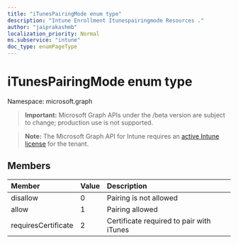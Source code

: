 ```yaml
---
title: "iTunesPairingMode enum type"
description: "Intune Enrollment Itunespairingmode Resources ."
author: "jaiprakashmb"
localization_priority: Normal
ms.subservice: "intune"
doc_type: enumPageType
---
```


# iTunesPairingMode enum type

Namespace: microsoft.graph

> **Important:** Microsoft Graph APIs under the /beta version are subject to change; production use is not supported.

> **Note:** The Microsoft Graph API for Intune requires an [active Intune license](https://go.microsoft.com/fwlink/?linkid=839381) for the tenant.



## Members
|Member|Value|Description|
|:---|:---|:---|
|disallow|0|Pairing is not allowed|
|allow|1|Pairing allowed|
|requiresCertificate|2|Certificate required to pair with iTunes|